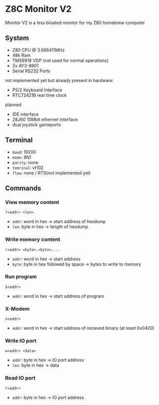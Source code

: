 # Z8C Monitor V2
Monitor V2 is a less bloated monitor for my Z80 homebrew computer

## System
* Z80 CPU @ 3.686411MHz
* 48k Ram
* TMS9918 VDP (not used for normal operations)
* 2x AY3-8901 
* Serial RS232 Ports

not implemented yet but already present in hardware:
* PS/2 Keyboard Interface
* RTC72421B real time clock

planned
* IDE interface
* 28J60 10Mbit ethernet interface
* dual joystick gameports


## Terminal
* `baud`: 19200
* `mode`: 8N1
* `parity`: none
* `temrinal`: vt102
* `flow`: none / RTS(not implemented yet)

## Commands
### View memory content
`?<addr> <len>`
* `addr`: word in hex -> start address of hexdump
* `len`: byte in hex -> length of hexdump

### Write memory content
`!<addr> <byte>,<byte>,...`
* `addr`: word in hex -> start address
* `byte`: byte in hex followed by space -> bytes to write to memory

### Run program
`$<addr>`
* `addr`: word in hex -> start address of program

### X-Modem
`x<addr>`
* `addr`: word in hex -> start address of recieved binary (at least 0x0420)

### Write IO port
`w<addr> <data>`
* `addr`: byte in hex -> IO port address
* `len`: byte in hex -> data

### Read IO port
`r<addr>`
* `addr`: byte in hex -> IO port address


